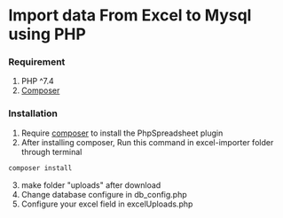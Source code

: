 # Import data From Excel to Mysql using PHP

### Requirement
1. PHP ^7.4
2. [Composer](https://getcomposer.org)

### Installation

1. Require [composer](https://getcomposer.org) to install the PhpSpreadsheet plugin
2. After installing composer, Run this command in excel-importer folder through terminal

```sh
composer install
```
3. make folder "uploads" after download
4. Change database configure in db_config.php 
5. Configure your excel field in excelUploads.php

